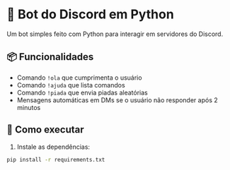 # 🤖 Bot do Discord em Python

Um bot simples feito com Python para interagir em servidores do Discord.

## 📦 Funcionalidades

- Comando `!ola` que cumprimenta o usuário
- Comando `!ajuda` que lista comandos
- Comando `!piada` que envia piadas aleatórias
- Mensagens automáticas em DMs se o usuário não responder após 2 minutos

## 🚀 Como executar

1. Instale as dependências:
```bash
pip install -r requirements.txt
